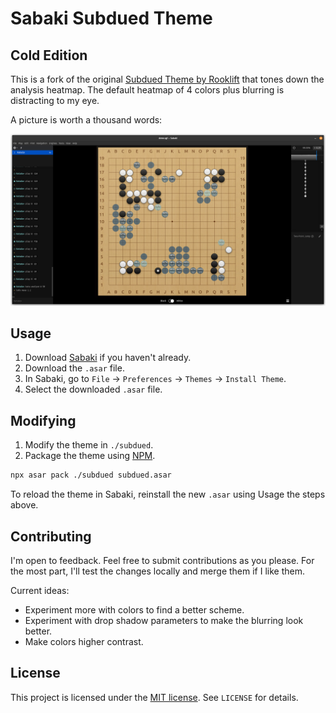# Sabaki Subdued Theme

## Cold Edition

This is a fork of the original [Subdued Theme by Rooklift](https://github.com/rooklift/sabaki_subdued_theme_40) that tones down the analysis heatmap.
The default heatmap of 4 colors plus blurring is distracting to my eye.

A picture is worth a thousand words:

![Theme Screenshot](screenshot.png)

## Usage

1. Download [Sabaki](https://github.com/yishn/Sabaki) if you haven't already.
2. Download the `.asar` file.
3. In Sabaki, go to `File` -> `Preferences` -> `Themes` -> `Install Theme`.
4. Select the downloaded `.asar` file.

## Modifying

1. Modify the theme in `./subdued`.
2. Package the theme using [NPM](https://www.npmjs.com/).

```sh
npx asar pack ./subdued subdued.asar
```

To reload the theme in Sabaki, reinstall the new `.asar` using Usage the steps above.

## Contributing

I'm open to feedback.
Feel free to submit contributions as you please.
For the most part, I'll test the changes locally and merge them if I like them.

Current ideas:

- Experiment more with colors to find a better scheme.
- Experiment with drop shadow parameters to make the blurring look better.
- Make colors higher contrast.

## License

This project is licensed under the [MIT license](https://opensource.org/licenses/MIT). See `LICENSE` for details.

